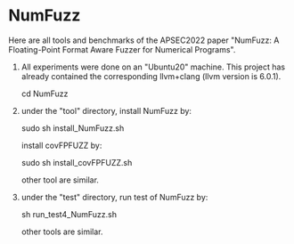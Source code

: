 # NumFuzz

Here are all tools and benchmarks of the APSEC2022 paper "NumFuzz: A Floating-Point Format Aware Fuzzer for Numerical Programs".


1) All experiments were done on an "Ubuntu20" machine. This project has already contained the corresponding llvm+clang (llvm version is 6.0.1).
	
 	cd NumFuzz
	


2) under the "tool" directory, install NumFuzz by:
	
 	sudo sh install_NumFuzz.sh

   install covFPFUZZ by:
   
	sudo sh install_covFPFUZZ.sh

   other tool are similar.
 
4) under the "test" directory, run test of NumFuzz by:
   
	sh run_test4_NumFuzz.sh

   other tools are similar.
   
